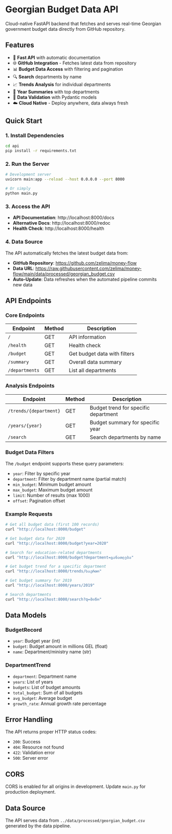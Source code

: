 # Georgian Budget Data API

Cloud-native FastAPI backend that fetches and serves real-time Georgian government budget data directly from GitHub repository.

## Features

- 🚀 **Fast API** with automatic documentation
- 🌐 **GitHub Integration** - Fetches latest data from repository
- 📊 **Budget Data Access** with filtering and pagination
- 🔍 **Search** departments by name
- 📈 **Trends Analysis** for individual departments
- 📅 **Year Summaries** with top departments
- 🔧 **Data Validation** with Pydantic models
- ☁️ **Cloud Native** - Deploy anywhere, data always fresh

## Quick Start

### 1. Install Dependencies

```bash
cd api
pip install -r requirements.txt
```

### 2. Run the Server

```bash
# Development server
uvicorn main:app --reload --host 0.0.0.0 --port 8000

# Or simply
python main.py
```

### 3. Access the API

- **API Documentation**: http://localhost:8000/docs
- **Alternative Docs**: http://localhost:8000/redoc
- **Health Check**: http://localhost:8000/health

### 4. Data Source

The API automatically fetches the latest budget data from:
- **GitHub Repository**: https://github.com/zelima/money-flow
- **Data URL**: https://raw.githubusercontent.com/zelima/money-flow/main/data/processed/georgian_budget.csv
- **Auto-Update**: Data refreshes when the automated pipeline commits new data

## API Endpoints

### Core Endpoints

| Endpoint | Method | Description |
|----------|--------|-------------|
| `/` | GET | API information |
| `/health` | GET | Health check |
| `/budget` | GET | Get budget data with filters |
| `/summary` | GET | Overall data summary |
| `/departments` | GET | List all departments |

### Analysis Endpoints

| Endpoint | Method | Description |
|----------|--------|-------------|
| `/trends/{department}` | GET | Budget trend for specific department |
| `/years/{year}` | GET | Budget summary for specific year |
| `/search` | GET | Search departments by name |

### Budget Data Filters

The `/budget` endpoint supports these query parameters:

- `year`: Filter by specific year
- `department`: Filter by department name (partial match)
- `min_budget`: Minimum budget amount
- `max_budget`: Maximum budget amount
- `limit`: Number of results (max 1000)
- `offset`: Pagination offset

### Example Requests

```bash
# Get all budget data (first 100 records)
curl "http://localhost:8000/budget"

# Get budget data for 2020
curl "http://localhost:8000/budget?year=2020"

# Search for education-related departments
curl "http://localhost:8000/budget?department=განათლება"

# Get budget trend for a specific department
curl "http://localhost:8000/trends/საერთო"

# Get budget summary for 2019
curl "http://localhost:8000/years/2019"

# Search departments
curl "http://localhost:8000/search?q=მიწო"
```

## Data Models

### BudgetRecord
- `year`: Budget year (int)
- `budget`: Budget amount in millions GEL (float)
- `name`: Department/ministry name (str)

### DepartmentTrend
- `department`: Department name
- `years`: List of years
- `budgets`: List of budget amounts
- `total_budget`: Sum of all budgets
- `avg_budget`: Average budget
- `growth_rate`: Annual growth rate percentage

## Error Handling

The API returns proper HTTP status codes:
- `200`: Success
- `404`: Resource not found
- `422`: Validation error
- `500`: Server error

## CORS

CORS is enabled for all origins in development. Update `main.py` for production deployment.

## Data Source

The API serves data from `../data/processed/georgian_budget.csv` generated by the data pipeline. 